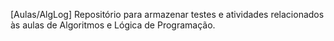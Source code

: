 [Aulas/AlgLog]
Repositório para armazenar testes e atividades relacionados às aulas de Algoritmos e Lógica de Programação.